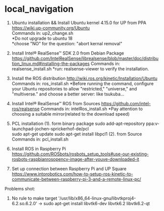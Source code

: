 # local_navigation

1. Ubuntu installation && Install Ubuntu kernel 4.15.0 for UP from PPA  
https://wiki.up-community.org/Ubuntu  
Commands in: up2_change.sh  
*Do not upgrade to ubuntu 18  
*choose "NO" for the question: "abort kernal removal"

2. Install Intel® RealSense™ SDK 2.0 from Debian Package
https://github.com/IntelRealSense/librealsense/blob/master/doc/distribution_linux.md#installing-the-packages
Commands in: realsense_install.sh
*run: realsense-viewer to verify the installation.

3.  Install the ROS distribution
http://wiki.ros.org/kinetic/Installation/Ubuntu
Commands in: ros_install.sh
*Before running the command, configure your Ubuntu repositories to allow "restricted," "universe," and "multiverse." and choose a better server: like tsukuba…

4.  Install Intel® RealSense™ ROS from Sources
https://github.com/intel-ros/realsense
Commands in: intelRos_install.sh
*Pay attention to choosing a suitable mirror(related to the download speed)

5. PCL installation
(1). form binary package
  sudo add-apt-repository ppa:v-launchpad-jochen-sprickerhof-de/pcl  
  sudo apt-get update
  sudo apt-get install libpcl1
(2). from Source
  Commands in: pcl_install.sh

6. Install ROS in Raspberry Pi
https://github.com/ROSbots/rosbots_setup_tools#use-our-existing-rosbots-raspbianrosopencv-image-after-youve-downloaded-it

7. Set up connection between Raspberry Pi and UP Square
https://www.intorobotics.com/how-to-setup-ros-kinetic-to-communicate-between-raspberry-pi-3-and-a-remote-linux-pc/


Problems shot:
1. No rule to make target '/usr/lib/x86_64-linux-gnu/libvtkproj4-6.2.so.6.2.0'
-> sudo apt-get install libvtk6-dev libvtk6.2 libvtk6.2-qt
